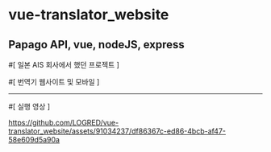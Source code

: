 # vue-translator_website
Papago API, vue, nodeJS, express
---
#[ 일본 AIS 회사에서 했던 프로젝트 ]

#[ 번역기 웹사이트 및 모바일 ]

---

#[ 실행 영상 ]

https://github.com/LOGRED/vue-translator_website/assets/91034237/df86367c-ed86-4bcb-af47-58e609d5a90a



